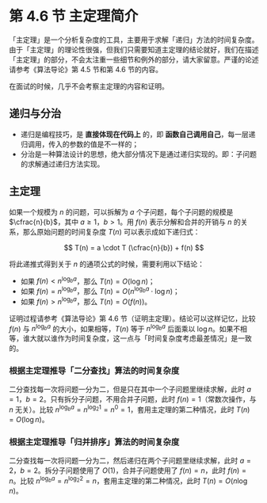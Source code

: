# 第 4.6 节 主定理简介

「主定理」是一个分析复杂度的工具，主要用于求解「递归」方法的时间复杂度。由于「主定理」的理论性很强，但我们只需要知道主定理的结论就好，我们在描述「主定理」的部分，不会太注重一些细节和例外的部分，请大家留意。严谨的论述请参考《算法导论》第 4.5 节和第 4.6 节的内容。

在面试的时候，几乎不会考察主定理的内容和证明。

## 递归与分治

+ 递归是编程技巧，是 **直接体现在代码上** 的，即 **函数自己调用自己**，每一层递归调用，传入的参数的值是不一样的；
+ 分治是一种算法设计的思想，绝大部分情况下是通过递归实现的。即：子问题的求解通过递归方法实现。

## 主定理

如果一个规模为 $n$ 的问题，可以拆解为 $a$ 个子问题，每个子问题的规模是 $\cfrac{n}{b}$，其中 $a \ge 1$，$b > 1$。用 $f(n)$ 表示分解和合并的开销与 $n$ 的关系，那么原始问题的时间复杂度 $T(n)$ 可以表示成如下递归式：

$$
T(n) = a \cdot T (\cfrac{n}{b}) + f(n)
$$

将此递推式得到关于 $n$ 的通项公式的时候，需要利用以下结论：

+ 如果 $f(n) < n^{\log_{b}a}$，那么 $T(n) = O(\log n)$；
+ 如果 $f(n) = n^{\log_{b}a}$，那么 $T(n) = O(n^{\log_{b}a} \cdot \log n)$；
+ 如果 $f(n) > n^{\log_{b}a}$，那么 $T(n) = O(f(n))$。

证明过程请参考《算法导论》第 4.6 节（证明主定理）。结论可以这样记忆，比较 $f(n)$ 与 $n^{\log_{b}a}$ 的大小，如果相等，$T(n)$ 等于 $n^{\log_{b}a}$ 后面乘以 $\log n$。如果不相等，谁大就以谁作为时间复杂度，这一点与「时间复杂度考虑最差情况」是一致的。

### 根据主定理推导「二分查找」算法的时间复杂度

二分查找每一次将问题一分为二，但是只在其中一个子问题里继续求解，此时 $a = 1$，$b = 2$。只有拆分子问题，不用合并子问题，此时 $f(n) = 1$（常数次操作，与 $n$ 无关）。比较 $n^{\log_{b}a} = n^{\log_{2}1} = n^{0} = 1$，套用主定理的第二种情况，此时 $T(n) = O(\log n)$。

### 根据主定理推导「归并排序」算法的时间复杂度

二分查找每一次将问题一分为二，然后递归在两个子问题里继续求解，此时 $a = 2$，$b = 2$。拆分子问题使用了 $O(1)$，合并子问题使用了 $f(n) = n$，此时 $f(n) = n$。比较 $n^{\log_{b}a} = n^{\log_{2}2} = n$，套用主定理的第二种情况，此时 $T(n) = O(n \log n)$。




